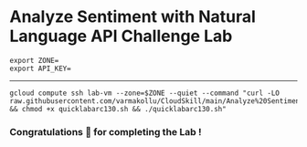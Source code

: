 # Analyze Sentiment with Natural Language API Challenge Lab

```
export ZONE=
export API_KEY=
```
---
```
gcloud compute ssh lab-vm --zone=$ZONE --quiet --command "curl -LO raw.githubusercontent.com/varmakollu/CloudSkill/main/Analyze%20Sentiment%20with%20Natural%20Language%20API%20Challenge%20Lab/quicklabarc130.sh && chmod +x quicklabarc130.sh && ./quicklabarc130.sh"
```

### Congratulations 🎉 for completing the Lab !
